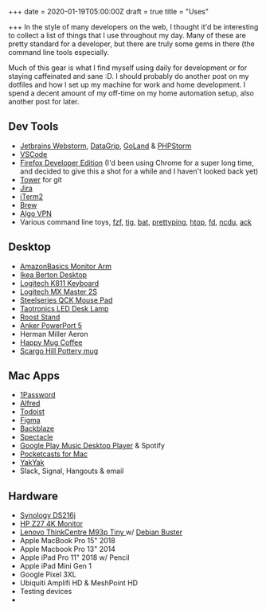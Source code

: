 +++
date = 2020-01-19T05:00:00Z
draft = true
title = "Uses"

+++
In the style of many developers on the web, I thought it'd be interesting to collect a list of things that I use throughout my day. Many of these are pretty standard for a developer, but there are truly some gems in there (the command line tools especially.

Much of this gear is what I find myself using daily for development or for staying caffeinated and sane :D. I should probably do another post on my dotfiles and how I set up my machine for work and home development. I spend a decent amount of my off-time on my home automation setup, also another post for later.

## Dev Tools

* [Jetbrains Webstorm](https://www.jetbrains.com/webstorm/), [DataGrip](https://www.jetbrains.com/datagrip/), [GoLand](https://www.jetbrains.com/go/) & [PHPStorm](https://www.jetbrains.com/phpstorm/) 
* [VSCode](https://code.visualstudio.com/)
* [Firefox Developer Edition](https://www.mozilla.org/en-US/firefox/developer/) (I'd been using Chrome for a super long time, and decided to give this a shot for a while and I haven't looked back yet)
* [Tower](https://www.git-tower.com/mac) for git
* [Jira](https://www.atlassian.com/software/jira)
* [iTerm2](https://iterm2.com/)
* [Brew](https://brew.sh/)
* [Algo VPN](https://github.com/trailofbits/algo)
* Various command line toys, [fzf](https://github.com/junegunn/fzf), [tig](https://jonas.github.io/tig/), [bat](https://github.com/sharkdp/bat), [prettyping](http://denilson.sa.nom.br/prettyping/), [htop](http://hisham.hm/htop/), [fd](https://github.com/sharkdp/fd/), [ncdu](https://dev.yorhel.nl/ncdu), [ack](https://beyondgrep.com/)

## Desktop

* [AmazonBasics Monitor Arm](https://www.amazon.com/AmazonBasics-Premium-Single-Monitor-Stand/dp/B00MIBN16O)
* [Ikea Berton Desktop](https://www.ikea.com/us/en/p/gerton-tabletop-beech-50106773/)
* [Logitech K811 Keyboard](https://www.amazon.com/Logitech-Easy%E2%80%91Switch-Wireless-Bluetooth-Keyboard/dp/B0099SMFP2)
* [Logitech MX Master 2S](https://www.logitech.com/en-roeu/product/mx-master-2s-flow)
* [Steelseries QCK Mouse Pad](https://steelseries.com/gaming-mousepads/qck-series#qck-medium)
* [Taotronics LED Desk Lamp](https://www.amazon.com/TaoTronics-Charging-Temperatures-Brightness-Licensing/dp/B07QPS3JHK?ref_=TopRatedC&pf_rd_p=bdb73aea-8477-5114-ae23-0a06b01f5467&pf_rd_s=merchandised-search-6&pf_rd_t=101&pf_rd_i=1063292&pf_rd_m=ATVPDKIKX0DER&pf_rd_r=5FQXXPG0XGCAGVEYP13R&pf_rd_r=5FQXXPG0XGCAGVEYP13R&pf_rd_p=bdb73aea-8477-5114-ae23-0a06b01f5467)
* [Roost Stand](https://www.therooststand.com/)
* [Anker PowerPort 5](https://www.anker.com/products/variant/powerport-5/A2124112)
* Herman Miller Aeron
* [Happy Mug Coffee](https://happymugcoffee.com/)
* [Scargo Hill Pottery mug](https://scargopottery.com/)

## Mac Apps

* [1Password](https://1password.com/)
* [Alfred](https://www.alfredapp.com/)
* [Todoist](https://todoist.com/)
* [Figma](https://www.figma.com/)
* [Backblaze](https://www.backblaze.com/)
* [Spectacle](https://www.spectacleapp.com/)
* [Google Play Music Desktop Player](https://www.googleplaymusicdesktopplayer.com/) & Spotify
* [Pocketcasts for Mac](https://www.pocketcasts.com/)
* [YakYak](https://github.com/yakyak/yakyak)
* Slack, Signal, Hangouts & email

## Hardware

* [Synology DS216j](https://www.amazon.com/gp/product/B01BNPT1EG/ref=ppx_yo_dt_b_search_asin_title?ie=UTF8&psc=1)
* [HP Z27 4K Monitor](https://www.amazon.com/HP-Business-Z27-LED-Monitor/dp/B07CKXCBWB/ref=sr_1_1?keywords=hp+z27+monitor&qid=1579484086&sr=8-1)
* [Lenovo ThinkCentre M93p Tiny ](https://www.lenovo.com/us/en/desktops/thinkcentre/m-series-tiny/m93-m93p/)w/ [Debian Buster](https://wiki.debian.org/DebianBuster)
* Apple MacBook Pro 15" 2018
* Apple Macbook Pro 13" 2014
* Apple iPad Pro 11" 2018 w/ Pencil
* Apple iPad Mini Gen 1
* Google Pixel 3XL
* Ubiquiti Amplifi HD & MeshPoint HD
* Testing devices
* 